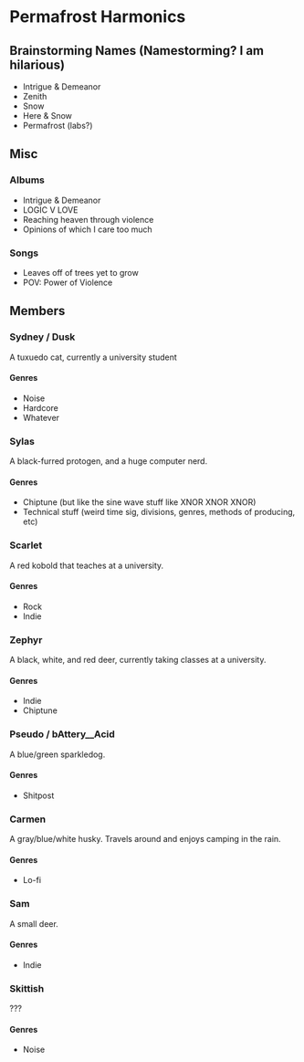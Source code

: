 # Permafrost Harmonics
## Brainstorming Names (Namestorming? I am hilarious)
- Intrigue & Demeanor
- Zenith
- Snow
- Here & Snow
- Permafrost (labs?)

## Misc
### Albums
- Intrigue & Demeanor
- LOGIC V LOVE
- Reaching heaven through violence
- Opinions of which I care too much

### Songs
- Leaves off of trees yet to grow
- POV: Power of Violence

## Members
### Sydney / Dusk
A tuxuedo cat, currently a university student

#### Genres
- Noise
- Hardcore
- Whatever

### Sylas
A black-furred protogen, and a huge computer nerd.

#### Genres
- Chiptune (but like the sine wave stuff like XNOR XNOR XNOR)
- Technical stuff (weird time sig, divisions, genres, methods of producing, etc)

### Scarlet
A red kobold that teaches at a university.

#### Genres
- Rock
- Indie

### Zephyr
A black, white, and red deer, currently taking classes at a university.

#### Genres
- Indie
- Chiptune

### Pseudo / bAttery__Acid
A blue/green sparkledog.

#### Genres
- Shitpost

### Carmen
A gray/blue/white husky. Travels around and enjoys camping in the rain.

#### Genres
- Lo-fi

### Sam
A small deer.

#### Genres
- Indie

### Skittish
???

#### Genres
- Noise